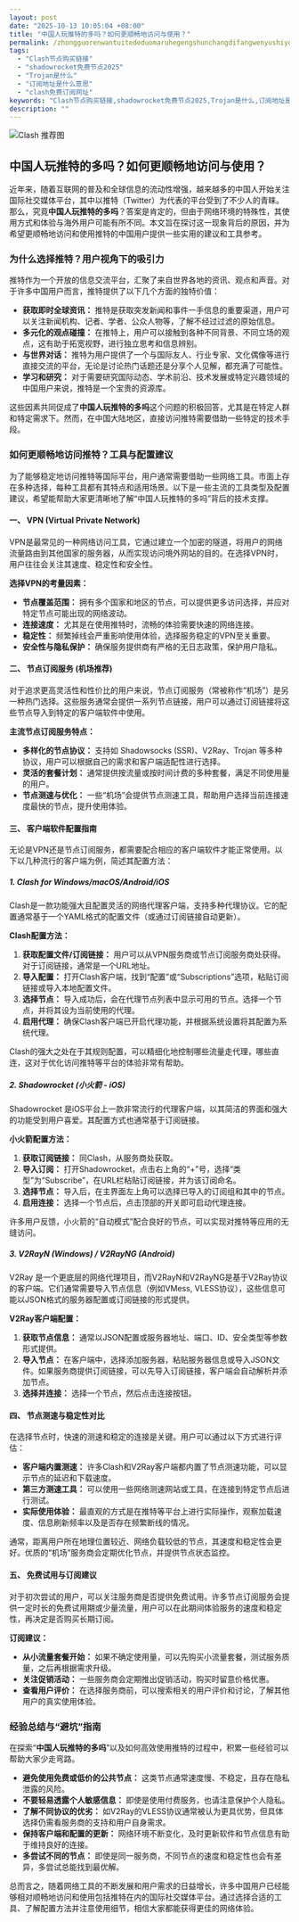 ```yaml
---
layout: post
date: "2025-10-13 10:05:04 +08:00"
title: "中国人玩推特的多吗？如何更顺畅地访问与使用？"
permalink: /zhongguorenwantuitededuomaruhegengshunchangdifangwenyushiyong/
tags:
  - "Clash节点购买链接"
  - "shadowrocket免费节点2025"
  - "Trojan是什么"
  - "订阅地址是什么意思"
  - "clash免费订阅网址"
keywords: "Clash节点购买链接,shadowrocket免费节点2025,Trojan是什么,订阅地址是什么意思,clash免费订阅网址"
description: ""
---
```


![Clash 推荐图](https://clashjd.github.io/assets/img/机场节点推荐.png)

## 中国人玩推特的多吗？如何更顺畅地访问与使用？


<p>近年来，随着互联网的普及和全球信息的流动性增强，越来越多的中国人开始关注国际社交媒体平台，其中以推特（Twitter）为代表的平台受到了不少人的青睐。那么，究竟<strong>中国人玩推特的多吗</strong>？答案是肯定的，但由于网络环境的特殊性，其使用方式和体验与海外用户可能有所不同。本文旨在探讨这一现象背后的原因，并为希望更顺畅地访问和使用推特的中国用户提供一些实用的建议和工具参考。</p>

<h3>为什么选择推特？用户视角下的吸引力</h3>

<p>推特作为一个开放的信息交流平台，汇聚了来自世界各地的资讯、观点和声音。对于许多中国用户而言，推特提供了以下几个方面的独特价值：</p>

<ul>
    <li><strong>获取即时全球资讯：</strong> 推特是获取突发新闻和事件一手信息的重要渠道，用户可以关注新闻机构、记者、学者、公众人物等，了解不经过过滤的原始信息。</li>
    <li><strong>多元化的观点碰撞：</strong> 在推特上，用户可以接触到各种不同背景、不同立场的观点，这有助于拓宽视野，进行独立思考和信息辨别。</li>
    <li><strong>与世界对话：</strong> 推特为用户提供了一个与国际友人、行业专家、文化偶像等进行直接交流的平台，无论是讨论热门话题还是分享个人见解，都充满了可能性。</li>
    <li><strong>学习和研究：</strong> 对于需要研究国际动态、学术前沿、技术发展或特定兴趣领域的中国用户来说，推特是一个宝贵的资源库。</li>
</ul>

<p>这些因素共同促成了<strong>中国人玩推特的多吗</strong>这个问题的积极回答，尤其是在特定人群和特定需求下。然而，在中国大陆地区，直接访问推特需要借助一些特定的技术手段。</p>

<h3>如何更顺畅地访问推特？工具与配置建议</h3>

<p>为了能够稳定地访问推特等国际平台，用户通常需要借助一些网络工具。市面上存在多种选择，每种工具都有其特点和适用场景。以下是一些主流的工具类型及配置建议，希望能帮助大家更清晰地了解“中国人玩推特的多吗”背后的技术支撑。</p>

<h4>一、 VPN (Virtual Private Network)</h4>

<p>VPN是最常见的一种网络访问工具，它通过建立一个加密的隧道，将用户的网络流量路由到其他国家的服务器，从而实现访问境外网站的目的。在选择VPN时，用户往往会关注其速度、稳定性和安全性。</p>

<p><strong>选择VPN的考量因素：</strong></p>
<ul>
    <li><strong>节点覆盖范围：</strong> 拥有多个国家和地区的节点，可以提供更多访问选择，并应对特定节点可能出现的网络波动。</li>
    <li><strong>连接速度：</strong> 尤其是在使用推特时，流畅的体验需要快速的网络连接。</li>
    <li><strong>稳定性：</strong> 频繁掉线会严重影响使用体验，选择服务稳定的VPN至关重要。</li>
    <li><strong>安全性与隐私保护：</strong> 确保服务提供商有严格的无日志政策，保护用户隐私。</li>
</ul>

<h4>二、 节点订阅服务 (机场推荐)</h4>

<p>对于追求更高灵活性和性价比的用户来说，节点订阅服务（常被称作“机场”）是另一种热门选择。这些服务通常会提供一系列节点链接，用户可以通过订阅链接将这些节点导入到特定的客户端软件中使用。</p>

<p><strong>主流节点订阅服务特点：</strong></p>
<ul>
    <li><strong>多样化的节点协议：</strong> 支持如 Shadowsocks (SSR)、V2Ray、Trojan 等多种协议，用户可以根据自己的需求和客户端适配性进行选择。</li>
    <li><strong>灵活的套餐计划：</strong> 通常提供按流量或按时间计费的多种套餐，满足不同使用量的用户。</li>
    <li><strong>节点测速与优化：</strong> 一些“机场”会提供节点测速工具，帮助用户选择当前连接速度最快的节点，提升使用体验。</li>
</ul>

<h4>三、 客户端软件配置指南</h4>

<p>无论是VPN还是节点订阅服务，都需要配合相应的客户端软件才能正常使用。以下以几种流行的客户端为例，简述其配置方法：</p>

<h5>1. Clash for Windows/macOS/Android/iOS</h5>

<p>Clash是一款功能强大且配置灵活的网络代理客户端，支持多种代理协议。它的配置通常基于一个YAML格式的配置文件（或通过订阅链接自动更新）。</p>

<p><strong>Clash配置方法：</strong></p>
<ol>
    <li><strong>获取配置文件/订阅链接：</strong> 用户可以从VPN服务商或节点订阅服务商处获得。对于订阅链接，通常是一个URL地址。</li>
    <li><strong>导入配置：</strong> 打开Clash客户端，找到“配置”或“Subscriptions”选项，粘贴订阅链接或导入本地配置文件。</li>
    <li><strong>选择节点：</strong> 导入成功后，会在代理节点列表中显示可用的节点。选择一个节点，并将其设为当前使用的代理。</li>
    <li><strong>启用代理：</strong> 确保Clash客户端已开启代理功能，并根据系统设置将其配置为系统代理。</li>
</ol>
<p>Clash的强大之处在于其规则配置，可以精细化地控制哪些流量走代理，哪些直连，这对于优化访问推特等平台的体验非常有帮助。</p>

<h5>2. Shadowrocket (小火箭 - iOS)</h5>

<p>Shadowrocket 是iOS平台上一款非常流行的代理客户端，以其简洁的界面和强大的功能受到用户喜爱。其配置方式也通常基于订阅链接。</p>

<p><strong>小火箭配置方法：</strong></p>
<ol>
    <li><strong>获取订阅链接：</strong> 同Clash，从服务商处获取。</li>
    <li><strong>导入订阅：</strong> 打开Shadowrocket，点击右上角的“+”号，选择“类型”为“Subscribe”，在URL栏粘贴订阅链接，并为该订阅命名。</li>
    <li><strong>选择节点：</strong> 导入后，在主界面左上角可以选择已导入的订阅组和其中的节点。</li>
    <li><strong>启用连接：</strong> 选择一个节点后，点击顶部的开关即可启动代理连接。</li>
</ol>
<p>许多用户反馈，小火箭的“自动模式”配合良好的节点，可以实现对推特等应用的无缝访问。</p>

<h5>3. V2RayN (Windows) / V2RayNG (Android)</h5>

<p>V2Ray 是一个更底层的网络代理项目，而V2RayN和V2RayNG是基于V2Ray协议的客户端。它们通常需要导入节点信息（例如VMess, VLESS协议），这些信息可能以JSON格式的服务器配置或订阅链接的形式提供。</p>

<p><strong>V2Ray客户端配置：</strong></p>
<ol>
    <li><strong>获取节点信息：</strong> 通常以JSON配置或服务器地址、端口、ID、安全类型等参数形式提供。</li>
    <li><strong>导入节点：</strong> 在客户端中，选择添加服务器，粘贴服务器信息或导入JSON文件。如果服务商提供订阅链接，可以先导入订阅链接，客户端会自动解析并添加节点。</li>
    <li><strong>选择并连接：</strong> 选择一个节点，然后点击连接按钮。</li>
</ol>

<h4>四、 节点测速与稳定性对比</h4>

<p>在选择节点时，快速的测速和稳定的连接是关键。用户可以通过以下方式进行评估：</p>
<ul>
    <li><strong>客户端内置测速：</strong> 许多Clash和V2Ray客户端都内置了节点测速功能，可以显示节点的延迟和下载速度。</li>
    <li><strong>第三方测速工具：</strong> 可以使用一些网络测速网站或工具，在连接到特定节点后进行测试。</li>
    <li><strong>实际使用体验：</strong> 最直观的方式是在推特等平台上进行实际操作，观察加载速度、信息刷新频率以及是否存在频繁断线的情况。</li>
</ul>
<p>通常，距离用户所在地理位置较近、网络负载较低的节点，其速度和稳定性会更好。优质的“机场”服务商会定期优化节点，并提供节点状态监控。</p>

<h4>五、 免费试用与订阅建议</h4>

<p>对于初次尝试的用户，可以关注服务商是否提供免费试用。许多节点订阅服务会提供一定时长的免费试用期或少量流量，用户可以在此期间体验服务的速度和稳定性，再决定是否购买长期订阅。</p>

<p><strong>订阅建议：</strong></p>
<ul>
    <li><strong>从小流量套餐开始：</strong> 如果不确定使用量，可以先购买小流量套餐，测试服务质量，之后再根据需求升级。</li>
    <li><strong>关注促销活动：</strong> 一些服务商会定期推出促销活动，购买时留意价格优惠。</li>
    <li><strong>查看用户评价：</strong> 在选择服务商前，可以搜索相关的用户评价和讨论，了解其他用户的真实使用体验。</li>
</ul>

<h3>经验总结与“避坑”指南</h3>

<p>在探索“<strong>中国人玩推特的多吗</strong>”以及如何高效使用推特的过程中，积累一些经验可以帮助大家少走弯路。</p>
<ul>
    <li><strong>避免使用免费或低价的公共节点：</strong> 这类节点通常速度慢、不稳定，且存在隐私泄露的风险。</li>
    <li><strong>不要轻易透露个人敏感信息：</strong> 即使是使用付费服务，也请注意保护个人隐私。</li>
    <li><strong>了解不同协议的优劣：</strong> 如V2Ray的VLESS协议通常被认为更具优势，但具体选择仍需看服务商的支持和用户自身需求。</li>
    <li><strong>保持客户端和配置的更新：</strong> 网络环境不断变化，及时更新软件和节点信息有助于维持良好的连接。</li>
    <li><strong>多尝试不同的节点：</strong> 即使是同一服务商，不同节点的速度和稳定性也会有差异，多尝试总能找到最优解。</li>
</ul>

<p>总而言之，随着网络工具的不断发展和用户需求的日益增长，许多中国用户已经能够相对顺畅地访问和使用包括推特在内的国际社交媒体平台。通过选择合适的工具、了解配置方法并注意使用细节，相信大家都能获得更佳的网络体验。</p>